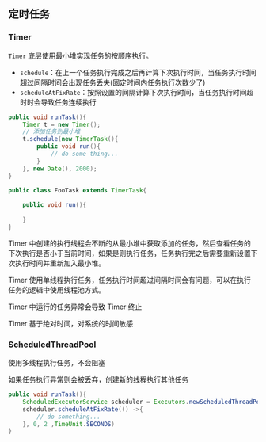 ## 定时任务

### Timer

`Timer` 底层使用最小堆实现任务的按顺序执行。

- `schedule`：在上一个任务执行完成之后再计算下次执行时间，当任务执行时间超过间隔时间会出现任务丢失(固定时间内任务执行次数少了)
- `scheduleAtFixRate`：按照设置的间隔计算下次执行时间，当任务执行时间超时时会导致任务连续执行

```java
public void runTask(){
    Timer t = new Timer();
    // 添加任务到最小堆
    t.schedule(new TimerTask(){
        public void run(){
            // do some thing...
        }
    }, new Date(), 2000);
}

public class FooTask extends TimerTask{
    
    public void run(){
        
    }
}
```

Timer 中创建的执行线程会不断的从最小堆中获取添加的任务，然后查看任务的下次执行是否小于当前时间，如果是则执行任务，任务执行完之后需要重新设置下次执行时间并重新加入最小堆。

Timer 使用单线程执行任务，任务执行时间超过间隔时间会有问题，可以在执行任务的逻辑中使用线程池方式。

Timer 中运行的任务异常会导致 Timer 终止

Timer 基于绝对时间，对系统的时间敏感

### ScheduledThreadPool

使用多线程执行任务，不会阻塞

如果任务执行异常则会被丢弃，创建新的线程执行其他任务

```java
public void runTask(){
    ScheduledExecutorService scheduler = Executors.newScheduledThreadPool(5);
    scheduler.scheduleAtFixRate(() ->{
        // do something...
    }, 0, 2 ,TimeUnit.SECONDS)
}
```

